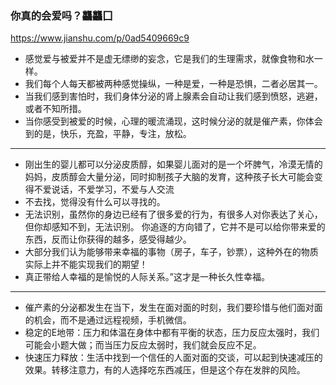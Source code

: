 ### 你真的会爱吗？龘龘囗
https://www.jianshu.com/p/0ad5409669c9
- 感觉爱与被爱并不是虚无缥缈的妄念，它是我们的生理需求，就像食物和水一样。
- 我们每个人每天都被两种感觉操纵，一种是爱，一种是恐惧，二者必居其一。
- 当我们感到害怕时，我们身体分泌的肾上腺素会自动让我们感到愤怒，逃避，或者不知所措。
- 当你感受到被爱的时候，心理的暖流涌现，这时候分泌的就是催产素，你体会到的是，快乐，充盈，平静，专注，放松。
---
- 刚出生的婴儿都可以分泌皮质醇，如果婴儿面对的是一个坏脾气，冷漠无情的妈妈，皮质醇会大量分泌，同时抑制孩子大脑的发育，这种孩子长大可能会变得不爱说话，不爱学习，不爱与人交流
- 不去找，觉得没有什么可以寻找的。
- 无法识别，虽然你的身边已经有了很多爱的行为，有很多人对你表达了关心，但你却感知不到，无法识别。
你追逐的方向错了，它并不是可以给你带来爱的东西，反而让你获得的越多，感受得越少。
- 大部分我们认为能够带来幸福的事物（房子，车子，钞票），这种外在的物质实际上并不能实现我们的期望！
- 真正带给人幸福的是愉悦的人际关系。”这才是一种长久性幸福。
---
- 催产素的分泌都发生在当下，发生在面对面的时刻，我们要珍惜与他们面对面的机会，而不是通过远程视频，手机微信。
- 稳定的E地带：压力和体温在身体中都有平衡的状态，压力反应太强时，我们可能会小题大做；而当压力反应太弱时，我们就会反应不足。
- 快速压力释放：生活中找到一个信任的人面对面的交谈，可以起到快速减压的效果。转移注意力，有的人选择吃东西减压，但是这个存在发胖的风险。
